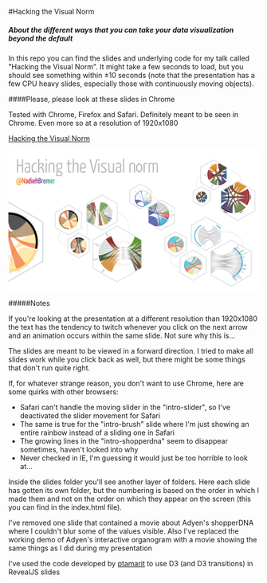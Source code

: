 #Hacking the Visual Norm
##### About the different ways that you can take your data visualization beyond the default

In this repo you can find the slides and underlying code for my talk called "Hacking the Visual Norm". It might take a few seconds to load, but you should see something within ±10 seconds (note that the presentation has a few CPU heavy slides, especially those with continuously moving objects).

####Please, please look at these slides in Chrome

Tested with Chrome, Firefox and Safari. Definitely meant to be seen in Chrome. Even more so at a resolution of 1920x1080

[Hacking the Visual Norm](https://nbremer.github.io/hackingthevisualnorm/)

[![Hacking the Visual Norm - slides](img/hacking_the_norm.png "Hacking the Visual Norm - slides")](https://nbremer.github.io/hackingthevisualnorm/)

#####Notes

If you're looking at the presentation at a different resolution than 1920x1080 the text has the tendency to twitch whenever you click on the next arrow and an animation occurs within the same slide. Not sure why this is...

The slides are meant to be viewed in a forward direction. I tried to make all slides work while you click back as well, but there might be some things that don't run quite right.

If, for whatever strange reason, you don't want to use Chrome, here are some quirks with other browsers:

- Safari can't handle the moving slider in the "intro-slider", so I've deactivated the slider movement for Safari
- The same is true for the "intro-brush" slide where I'm just showing an entire rainbow instead of a sliding one in Safari
- The growing lines in the "intro-shopperdna" seem to disappear sometimes, haven't looked into why
- Never checked in IE, I'm guessing it would just be too horrible to look at...

Inside the slides folder you'll see another layer of folders. Here each slide has gotten its own folder, but the numbering is based on the order in which I made them and not on the order on which they appear on the screen (this you can find in the index.html file).

I've removed one slide that contained a movie about Adyen's shopperDNA where I couldn't blur some of the values visible. Also I've replaced the working demo of Adyen's interactive organogram with a movie showing the same things as I did during my presentation

I've used the code developed by [ptamarit](https://github.com/hakimel/reveal.js/issues/456) to use D3 (and D3 transitions) in RevealJS slides 

